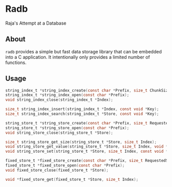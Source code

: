 # Radb
Raja's Attempt at a Database

## About

`radb` provides a simple but fast data storage library that can be embedded into a 
C application. It intentionally only provides a limited number of functions.

## Usage

```c
string_index_t *string_index_create(const char *Prefix, size_t ChunkSize);
string_index_t *string_index_open(const char *Prefix);
void string_index_close(string_index_t *Index);

size_t string_index_insert(string_index_t *Index, const void *Key);
size_t string_index_search(string_index_t *Store, const void *Key);
```

```c
string_store_t *string_store_create(const char *Prefix, size_t RequestedSize, size_t ChunkSize);
string_store_t *string_store_open(const char *Prefix);
void string_store_close(string_store_t *Store);

size_t string_store_get_size(string_store_t *Store, size_t Index);
void string_store_get_value(string_store_t *Store, size_t Index, void *Buffer);
void string_store_set(string_store_t *Store, size_t Index, const void *Buffer, size_t Length);
```

```c
fixed_store_t *fixed_store_create(const char *Prefix, size_t RequestedSize, size_t ChunkSize);
fixed_store_t *fixed_store_open(const char *Prefix);
void fixed_store_close(fixed_store_t *Store);

void *fixed_store_get(fixed_store_t *Store, size_t Index);
```
